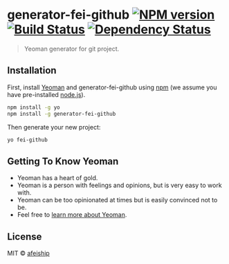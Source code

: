 # generator-fei-github [![NPM version][npm-image]][npm-url] [![Build Status][travis-image]][travis-url] [![Dependency Status][daviddm-image]][daviddm-url]
> Yeoman generator for git project.

## Installation

First, install [Yeoman](http://yeoman.io) and generator-fei-github using [npm](https://www.npmjs.com/) (we assume you have pre-installed [node.js](https://nodejs.org/)).

```bash
npm install -g yo
npm install -g generator-fei-github
```

Then generate your new project:

```bash
yo fei-github
```

## Getting To Know Yeoman

 * Yeoman has a heart of gold.
 * Yeoman is a person with feelings and opinions, but is very easy to work with.
 * Yeoman can be too opinionated at times but is easily convinced not to be.
 * Feel free to [learn more about Yeoman](http://yeoman.io/).

## License

MIT © [afeiship](https://github.com/afeiship)


[npm-image]: https://badge.fury.io/js/generator-fei-github.svg
[npm-url]: https://npmjs.org/package/generator-fei-github
[travis-image]: https://travis-ci.org/afeiship/generator-fei-github.svg?branch=master
[travis-url]: https://travis-ci.org/afeiship/generator-fei-github
[daviddm-image]: https://david-dm.org/afeiship/generator-fei-github.svg?theme=shields.io
[daviddm-url]: https://david-dm.org/afeiship/generator-fei-github
